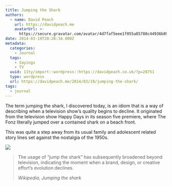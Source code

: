 ```yaml
---
title: Jumping the Shark
authors:
  - name: David Peach
    url: https://davidpeach.me
    avatarUrl: >-
      https://secure.gravatar.com/avatar/4d7faf5eee1f055a85788c44936b8995eaab6dfb004e7854ec747ccb272e91ee?s=96&d=mm&r=g
date: 2014-03-19T20:28:34.000Z
metadata:
  categories:
    - Journal
  tags:
    - Sayings
    - TV
  uuid: 11ty/import::wordpress::https://davidpeach.co.uk/?p=28751
  type: wordpress
  url: https://davidpeach.me/2014/03/19/jumping-the-shark/
tags:
  - journal
---
```

The term jumping the shark, I discovered today, is an idiom that is a way of describing when a television show’s quality begins to decline. It originated from the television show Happy Days in its season five premiere, where The Fonz literally jumped over a contained shark on a beach front.

This was quite a step away from its usual family and adolescent related story lines set against the nostalgia of the 1950s.

![](/assets/jump-the-shark-3kyqJ6WZmwit.jpg)

> The usage of “jump the shark” has subsequently broadened beyond television, indicating the moment when a brand, design, or creative effort’s evolution declines.
> 
> <cite>Wikipedia, Jumping the shark</cite>
